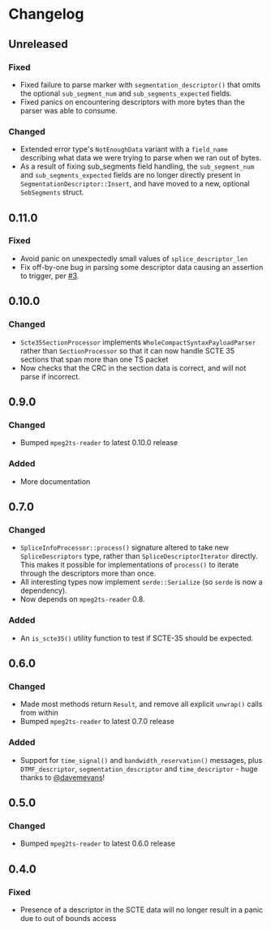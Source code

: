 # Changelog

## Unreleased
### Fixed
 - Fixed failure to parse marker with `segmentation_descriptor()` that omits the optional `sub_segment_num` and
   `sub_segments_expected` fields.
 - Fixed panics on encountering descriptors with more bytes than the parser was able to consume.

### Changed
 - Extended error type's `NotEnoughData` variant with a `field_name` describing what data we were trying to parse when
   we ran out of bytes.
 - As a result of fixing sub_segments field handling, the `sub_segment_num` and `sub_segments_expected` fields are
   no longer directly present in `SegmentationDescriptor::Insert`, and have moved to a new, optional `SebSegments`
   struct.

## 0.11.0
### Fixed
 - Avoid panic on unexpectedly small values of `splice_descriptor_len`
 - Fix off-by-one bug in parsing some descriptor data causing an assertion to trigger, per
   [#3](https://github.com/dholroyd/scte35-reader/issues/3).

## 0.10.0
### Changed
 - `Scte35SectionProcessor` implements `WholeCompactSyntaxPayloadParser` rather than `SectionProcessor` so that it can
   now handle SCTE 35 sections that span more than one TS packet
 - Now checks that the CRC in the section data is correct, and will not parse if incorrect.

## 0.9.0
### Changed
 - Bumped `mpeg2ts-reader` to latest 0.10.0 release

### Added
 - More documentation

## 0.7.0
### Changed
 - `SpliceInfoProcessor::process()` signature altered to take new `SpliceDescriptors` type, rather than
   `SpliceDescriptorIterator` directly.  This makes it possible for implementations of `process()` to iterate through
   the descriptors more than once.
 - All interesting types now implement `serde::Serialize` (so `serde` is now a dependency).
 - Now depends on `mpeg2ts-reader` 0.8.

### Added
 - An `is_scte35()` utility function to test if SCTE-35 should be expected.

## 0.6.0
### Changed
 - Made most methods return `Result`, and remove all explicit `unwrap()` calls from within
 - Bumped `mpeg2ts-reader` to latest 0.7.0 release

### Added
 - Support for `time_signal()` and `bandwidth_reservation()` messages, plus `DTMF_descriptor`,
   `segmentation_descriptor` and `time_descriptor` - huge thanks to [@davemevans](https://github.com/davemevans)!

## 0.5.0
### Changed
 - Bumped `mpeg2ts-reader` to latest 0.6.0 release

## 0.4.0
### Fixed
 - Presence of a descriptor in the SCTE data will no longer result in a panic
   due to out of bounds access
